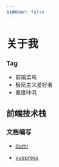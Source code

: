 ```yaml
---
sidebar: false
---
```


# 关于我

### Tag

- 前端菜鸟
- 极简主义爱好者
- 重度咔叽

## 前端技术栈

### 文档编写

- [dumi](https://d.umijs.org/)

- [vuepress](https://vuepress.vuejs.org/)

